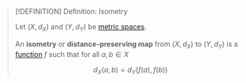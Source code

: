 >[!DEFINITION] Definition: Isometry
>
>Let $(X, d_X)$ and $(Y, d_Y)$ be [metric spaces](Metric%20Space.md).
>
>An **isometry** or **distance-preserving map** from $(X, d_X)$ to $(Y, d_Y)$ is a [function](../../Analysis/Functions/Function.md) $f$ such that for all $a, b \in X$
>
>$$d_X(a,b) = d_Y (f(a), f(b))$$
>
